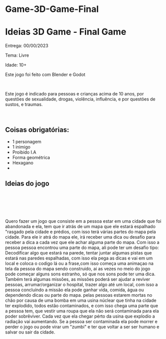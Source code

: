 ﻿# Game-3D-Game-Final

<h1 class="Titulo"> Ideias 3D Game - Final Game </h1>

<p> Entrega: 00/00/2023 </p>
<p>Tema: Livre</p>
<p>Idade: 10+</p>
<p>Este jogo foi feito com Blender e Godot</p>

<br>
<p>Este jogo é indicado para pessoas e crianças acima de 10 anos, por questões de sexualidade, drogas, violência, influência, e por questões de sustos, e traumas.</p>
<br>

<h2>Coisas obrigatórias:</h2>

<ul>
  <li>1 personagem</li>
  <li>1 inimigo</li>
  <li>Proibido I.A</li>
  <li>Forma geométrica</li>
  <li>Hexagano</li>
  <li></li>
</ul>


<h2>Ideias do jogo</h2>
<br>
<br>
<br>
<br>


<p>Quero fazer um jogo que consiste em a pessoa estar em uma cidade que foi abandonada e ela, tem que ir atrás de um mapa que ele estará espalhado "rasgado pela cidade e prédios, com isso terá várias partes do mapa pela cidade. Para ele ir atrá do mapa ele, irá receber uma dica ou desafio para receber a dica a cada vez que ele achar alguma parte do mapa. Com isso a pessoa pessoa encontrou uma parte do mapa, ali pode ter um desafio tipo: Decodificar algo que estará na parede, tentar juntar algumas pistas que estará nas paredes espalhadas, com isso ela pega as dicas e vai em um local e coloca o codigo lá ou a frase,com isso começa uma animaçao na tela da pessoa do mapa sendo construido, ai as vezes no meio do jogo pode começar alguns sons estranho, só que nos sons pode ter uma dica. Também terá algumas missões, as missões poderá ser ajudar a reviver pessoas, arrumar/organizar o hospital, trazer algo até um local, com isso a pessoa concluíndo a missão ela pode ganhar vida, comida, água ou dependendo dicas ou parte do mapa. pelas pessoas estarem mortas no chão por causa de uma bomba em uma usina núclear que tinha na cidade ter explodido, todos estão contaminados, e com isso chega uma parte que a pessoa tem, que vestir uma roupa que ela não será contaminada para ela poder sobrêviver. Cada vez que ela chegar pérto da usina que explodio a radiação vai aumentando. Se a pessoa ser contaminada ela pode morrer e perder o jogo ou pode  virar um "zumbi" e ter que voltar a ser ser humano e salvar ou sair da cidade. </p>


